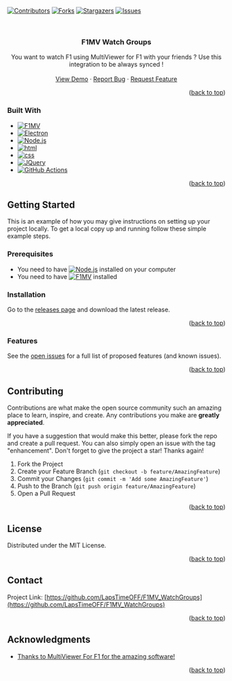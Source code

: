 <!-- Improved compatibility of back to top link: See: https://github.com/othneildrew/Best-README-Template/pull/73 -->

<a name="readme-top"></a>

<!--
*** Thanks for checking out the Best-README-Template. If you have a suggestion
*** that would make this better, please fork the repo and create a pull request
*** or simply open an issue with the tag "enhancement".
*** Don't forget to give the project a star!
*** Thanks again! Now go create something AMAZING! :D
-->

<!-- PROJECT SHIELDS -->
<!--
*** I'm using markdown "reference style" links for readability.
*** Reference links are enclosed in brackets [ ] instead of parentheses ( ).
*** See the bottom of this document for the declaration of the reference variables
*** for contributors-url, forks-url, etc. This is an optional, concise syntax you may use.
*** https://www.markdownguide.org/basic-syntax/#reference-style-links
-->

[![Contributors][contributors-shield]][contributors-url]
[![Forks][forks-shield]][forks-url]
[![Stargazers][stars-shield]][stars-url]
[![Issues][issues-shield]][issues-url]

<!-- PROJECT LOGO -->
<br />
<div align="center">
<h3 align="center">F1MV Watch Groups</h3>

  <p align="center">
    You want to watch F1 using MultiViewer for F1 with your friends ? Use this integration to be always synced !
    <br />
    <br />
    <a href="https://github.com/LapsTimeOFF/F1MV_WatchGroups">View Demo</a>
    ·
    <a href="https://github.com/LapsTimeOFF/F1MV_WatchGroups/issues">Report Bug</a>
    ·
    <a href="https://github.com/LapsTimeOFF/F1MV_WatchGroups/issues">Request Feature</a>
  </p>
</div>

<!-- ABOUT THE PROJECT -->

<p align="right">(<a href="#readme-top">back to top</a>)</p>

### Built With

- [![F1MV][f1mv]][f1mv-url]
- [![Electron][electron]][electron-url]
- [![Node.js][nodejs]][nodejs-url]
- [![html][html]][html-url]
- [![css][css]][css-url]
- [![JQuery][jquery.com]][jquery-url]
- [![GitHub Actions][github-actions]][github-url]

<p align="right">(<a href="#readme-top">back to top</a>)</p>

<!-- GETTING STARTED -->

## Getting Started

This is an example of how you may give instructions on setting up your project locally.
To get a local copy up and running follow these simple example steps.

### Prerequisites

- You need to have [![Node.js][nodejs]][nodejs-url] installed on your computer
- You need to have [![F1MV][f1mv]][f1mv-url] installed

### Installation

Go to the [releases page][releases-url] and download the latest release.

<p align="right">(<a href="#readme-top">back to top</a>)</p>

<!-- USAGE EXAMPLES -->

### Features

See the [open issues](https://github.com/LapsTimeOFF/F1MV_WatchGroups/issues) for a full list of proposed features (and known issues).

<p align="right">(<a href="#readme-top">back to top</a>)</p>

<!-- CONTRIBUTING -->

## Contributing

Contributions are what make the open source community such an amazing place to learn, inspire, and create. Any contributions you make are **greatly appreciated**.

If you have a suggestion that would make this better, please fork the repo and create a pull request. You can also simply open an issue with the tag "enhancement".
Don't forget to give the project a star! Thanks again!

1. Fork the Project
2. Create your Feature Branch (`git checkout -b feature/AmazingFeature`)
3. Commit your Changes (`git commit -m 'Add some AmazingFeature'`)
4. Push to the Branch (`git push origin feature/AmazingFeature`)
5. Open a Pull Request

<p align="right">(<a href="#readme-top">back to top</a>)</p>

<!-- LICENSE -->

## License

Distributed under the MIT License.

<p align="right">(<a href="#readme-top">back to top</a>)</p>

<!-- CONTACT -->

## Contact

Project Link: [https://github.com/LapsTimeOFF/F1MV_WatchGroups](https://github.com/LapsTimeOFF/F1MV_WatchGroups)

<p align="right">(<a href="#readme-top">back to top</a>)</p>

<!-- ACKNOWLEDGMENTS -->

## Acknowledgments

* [Thanks to MultiViewer For F1 for the amazing software!][f1mv-url]

<p align="right">(<a href="#readme-top">back to top</a>)</p>

<!-- MARKDOWN LINKS & IMAGES -->
<!-- https://www.markdownguide.org/basic-syntax/#reference-style-links -->

[contributors-shield]: https://img.shields.io/github/contributors/LapsTimeOFF/F1MV_WatchGroups.svg?style=for-the-badge
[contributors-url]: https://github.com/LapsTimeOFF/F1MV_WatchGroups/graphs/contributors
[forks-shield]: https://img.shields.io/github/forks/LapsTimeOFF/F1MV_WatchGroups.svg?style=for-the-badge
[forks-url]: https://github.com/LapsTimeOFF/F1MV_WatchGroups/network/members
[stars-shield]: https://img.shields.io/github/stars/LapsTimeOFF/F1MV_WatchGroups.svg?style=for-the-badge
[stars-url]: https://github.com/LapsTimeOFF/F1MV_WatchGroups/stargazers
[issues-shield]: https://img.shields.io/github/issues/LapsTimeOFF/F1MV_WatchGroups.svg?style=for-the-badge
[issues-url]: https://github.com/LapsTimeOFF/F1MV_WatchGroups/issues
[jquery.com]: https://img.shields.io/badge/jQuery-0769AD?style=for-the-badge&logo=jquery&logoColor=white
[jquery-url]: https://jquery.com
[f1mv]: https://img.shields.io/badge/MultiViewer%20For%20F1-fb1e07.svg?style=for-the-badge&logo=f1&logoColor=white
[f1mv-url]: https://multiviewer.app
[css]: https://img.shields.io/badge/CSS-1572B6?style=for-the-badge&logo=css3&logoColor=white
[css-url]: https://www.w3.org/Style/CSS/Overview.en.html
[electron]: https://img.shields.io/badge/Electron-47848F?style=for-the-badge&logo=electron&logoColor=white
[electron-url]: https://www.electronjs.org/
[html]: https://img.shields.io/badge/HTML5-E34F26?style=for-the-badge&logo=html5&logoColor=white
[html-url]: https://html.spec.whatwg.org/multipage/
[github-actions]: https://img.shields.io/badge/github%20actions-%232671E5.svg?style=for-the-badge&logo=githubactions&logoColor=white
[nodejs]: https://img.shields.io/badge/Node.js-43853D?style=for-the-badge&logo=node.js&logoColor=white
[nodejs-url]: https://nodejs.org/en/
[github-url]: https://github.com/LapsTimeOFF/F1MV_WatchGroups/actions
[releases-url]: https://github.com/JustJoostNL/F1MV-Lights-Integration/releases
